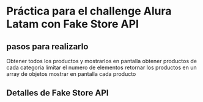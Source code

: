 # Práctica para el challenge Alura Latam con Fake Store API

## pasos para realizarlo

Obtener todos los productos y mostrarlos en pantalla
obtener productos de cada categoria
limitar el numero de elementos
retornar los productos en un array de objetos
mostrar en pantalla cada producto

## Detalles de Fake Store API